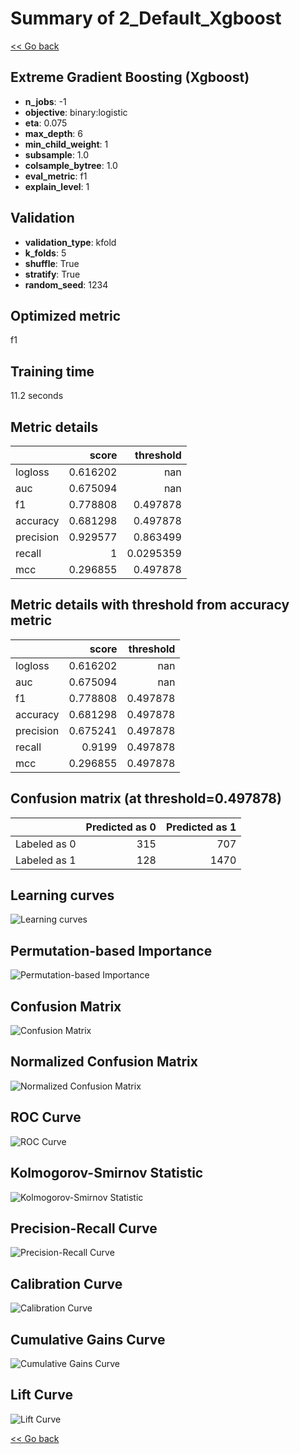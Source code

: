 # Summary of 2_Default_Xgboost

[<< Go back](../README.md)


## Extreme Gradient Boosting (Xgboost)
- **n_jobs**: -1
- **objective**: binary:logistic
- **eta**: 0.075
- **max_depth**: 6
- **min_child_weight**: 1
- **subsample**: 1.0
- **colsample_bytree**: 1.0
- **eval_metric**: f1
- **explain_level**: 1

## Validation
 - **validation_type**: kfold
 - **k_folds**: 5
 - **shuffle**: True
 - **stratify**: True
 - **random_seed**: 1234

## Optimized metric
f1

## Training time

11.2 seconds

## Metric details
|           |    score |   threshold |
|:----------|---------:|------------:|
| logloss   | 0.616202 | nan         |
| auc       | 0.675094 | nan         |
| f1        | 0.778808 |   0.497878  |
| accuracy  | 0.681298 |   0.497878  |
| precision | 0.929577 |   0.863499  |
| recall    | 1        |   0.0295359 |
| mcc       | 0.296855 |   0.497878  |


## Metric details with threshold from accuracy metric
|           |    score |   threshold |
|:----------|---------:|------------:|
| logloss   | 0.616202 |  nan        |
| auc       | 0.675094 |  nan        |
| f1        | 0.778808 |    0.497878 |
| accuracy  | 0.681298 |    0.497878 |
| precision | 0.675241 |    0.497878 |
| recall    | 0.9199   |    0.497878 |
| mcc       | 0.296855 |    0.497878 |


## Confusion matrix (at threshold=0.497878)
|              |   Predicted as 0 |   Predicted as 1 |
|:-------------|-----------------:|-----------------:|
| Labeled as 0 |              315 |              707 |
| Labeled as 1 |              128 |             1470 |

## Learning curves
![Learning curves](learning_curves.png)

## Permutation-based Importance
![Permutation-based Importance](permutation_importance.png)
## Confusion Matrix

![Confusion Matrix](confusion_matrix.png)


## Normalized Confusion Matrix

![Normalized Confusion Matrix](confusion_matrix_normalized.png)


## ROC Curve

![ROC Curve](roc_curve.png)


## Kolmogorov-Smirnov Statistic

![Kolmogorov-Smirnov Statistic](ks_statistic.png)


## Precision-Recall Curve

![Precision-Recall Curve](precision_recall_curve.png)


## Calibration Curve

![Calibration Curve](calibration_curve_curve.png)


## Cumulative Gains Curve

![Cumulative Gains Curve](cumulative_gains_curve.png)


## Lift Curve

![Lift Curve](lift_curve.png)



[<< Go back](../README.md)

